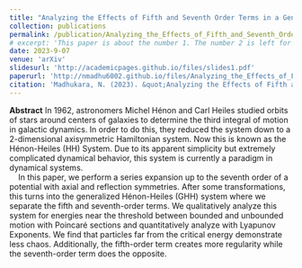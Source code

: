 ```yaml
---
title: "Analyzing the Effects of Fifth and Seventh Order Terms in a Generalized Hénon-Heiles Potential"
collection: publications
permalink: /publication/Analyzing_the_Effects_of_Fifth_and_Seventh_Order_Terms_in_a_Generalized_Hénon-Heiles_Potential
# excerpt: 'This paper is about the number 1. The number 2 is left for future work.'
date: 2023-9-07
venue: 'arXiv'
slidesurl: 'http://academicpages.github.io/files/slides1.pdf'
paperurl: 'http://nmadhu6002.github.io/files/Analyzing_the_Effects_of_Fifth_and_Seventh_Order_Terms_in_a_Generalized_Hénon-Heiles_Potential.pdf'
citation: 'Madhukara, N. (2023). &quot;Analyzing the Effects of Fifth and Seventh Order Terms in a Generalized Hénon-Heiles Potential.&quot; <i>arXiv</i>. https://doi.org/10.48550/arXiv.2309.03449'
---
```


**Abstract** In 1962, astronomers Michel Hénon and Carl Heiles studied orbits of stars around centers of galaxies to determine the third integral of motion in galactic dynamics. In order to do this, they reduced the system down to a 2-dimensional axisymmetric Hamiltonian system. Now this is known as the Hénon-Heiles (HH) System. Due to its apparent simplicity but extremely complicated dynamical behavior, this system is currently a paradigm in dynamical systems.  
&nbsp;&nbsp;&nbsp;&nbsp;In this paper, we perform a series expansion up to the seventh order of a potential with axial and reflection symmetries. After some transformations, this turns into the generalized Hénon-Heiles (GHH) system where we separate the fifth and seventh-order terms. We qualitatively analyze this system for energies near the threshold between bounded and unbounded motion with Poincaré sections and quantitatively analyze with Lyapunov Exponents. We find that particles far from the critical energy demonstrate less chaos. Additionally, the fifth-order term creates more regularity while the seventh-order term does the opposite.